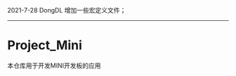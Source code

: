 2021-7-28
DongDL
	增加一些宏定义文件；

*********************************************************************
# Project_Mini
本仓库用于开发MINI开发板的应用

